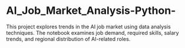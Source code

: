 # AI_Job_Market_Analysis-Python-
This project explores trends in the AI job market using data analysis techniques. The notebook examines job demand, required skills, salary trends, and regional distribution of AI-related roles.
